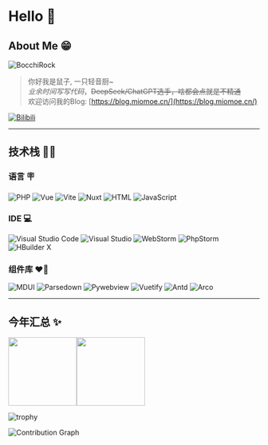 # Hello 🤘

## About Me 😁
 ![BocchiRock](https://i0.wp.com/i0.hdslb.com/bfs/garb/272e96dc23a931599da92a6c9cf896bcc5cd95c4.png)
 > 你好我是鼠子, 一只轻音厨~  
 > *业余时间写写代码*，~~DeepSeek/ChatGPT选手，啥都会点就是不精通~~  
 > 欢迎访问我的Blog: [https://blog.miomoe.cn/](https://blog.miomoe.cn/)

 [![Bilibili](https://img.shields.io/badge/Bilibili-@Tomori%E3%82%9E-blue)](https://space.bilibili.com/435502585)

---

## 技术栈 🧑‍💻
### 语言 🪧
 ![PHP](https://img.shields.io/badge/-PHP-333333?style=flat&logo=php)
 ![Vue](https://img.shields.io/badge/-Vue-333333?style=flat&logo=vuedotjs)
 ![Vite](https://img.shields.io/badge/-Vite-333333?style=flat&logo=vite)
 ![Nuxt](https://img.shields.io/badge/-Nuxt-333333?style=flat&logo=nuxt)
 ![HTML](https://img.shields.io/badge/-HTML-333333?style=flat&logo=HTML5)
 ![JavaScript](https://img.shields.io/badge/-JavaScript-333333?style=flat&logo=JavaScript)

### IDE 💻
 ![Visual Studio Code](https://img.shields.io/badge/Visual%20Studio%20Code-0078d7.svg)
 ![Visual Studio](https://img.shields.io/badge/Visual%20Studio-5C2D91.svg)
 ![WebStorm](https://img.shields.io/badge/WebStorm-blue)
 ![PhpStorm](https://img.shields.io/badge/PhpStorm-darkorchid)
 ![HBuilder X](https://img.shields.io/badge/HBuilder%20X-008000.svg)

 ### 组件库 ❤️‍🔥
 ![MDUI](https://img.shields.io/badge/MDUI-HTML-e34f26)
 ![Parsedown](https://img.shields.io/badge/Parsedown-PHP-darkorchid)
 ![Pywebview](https://img.shields.io/badge/Pywebview-Python-3670A0)
 ![Vuetify](https://img.shields.io/badge/Vuetify-Vue-blue)
 ![Antd](https://img.shields.io/badge/Ant%20Design-Vue-blue)
 ![Arco](https://img.shields.io/badge/Arco%20Design-Vue-blue)
 
---

## 今年汇总 ✨

<img align="" height="137px" src="https://github-readme-stats.vercel.app/api?username=ShuShuicu&hide_title=true&hide_border=true&show_icons=true&include_all_commits=true&line_height=21&bg_color=0,EC6C6C,FFD479,FFFC79,73FA79&theme=graywhite&locale=cn" /><img align="" height="137px" src="https://github-readme-stats.vercel.app/api/top-langs/?username=ShuShuicu&hide_title=true&hide_border=true&layout=compact&bg_color=0,73FA79,73FDFF,D783FF&locale=cn&theme=graywhite" />

![trophy](https://github-profile-trophy.vercel.app/?username=ShuShuicu&row=1)

![Contribution Graph](https://github-readme-activity-graph-qpqpgkqdk-edison1105.vercel.app/graph?username=ShuShuicu&theme=nord&color=41b883&point=41b883&hide_border=true&line=959598&title_color=41b883&icon_color=41b883&text_color=959598&bg_color=9ca3af00&locale=cn)
